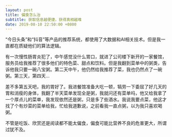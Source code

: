 ```yaml
---
layout: post
title: 偏食怎么治
subtitle: 获取信息越便捷，获得真相越难
date: 2019-08-10 22:50:00 +0800
---
```

“今日头条”和“抖音”等产品的推荐系统，都使用了大数据和AI相关技术。但是我一直都在质疑他们的算法逻辑。

有一次慢性肠胃炎犯了，中午感觉没什么胃口，就进了公司楼下新开的一家餐馆，服务员给我推荐了很多他们的特色菜、甜点和饮料。但是我翻到菜单中的粥类，告诉他我只要一碗八宝粥。第二天中午，他仍然给我推荐了菜，我也仍然点了一碗粥。第三天，第四天...

差不多第五天吧，我的胃好了。我进餐馆准备大吃一顿，犒劳一下委屈了好几天的胃和消瘦的身体，我翻了半天菜单发现全是粥，我就问还有菜单吗，他又给我拿了一个厚点儿的菜单，我发现依然还是粥，只是多了些酒水。我说我要点菜，他这才找了个有炒菜的菜单给我，忙给我道歉说，之前看我一直点粥，以为我只喜欢喝粥。

不管是吃饭、欣赏还是阅读都不能太偏食，偏食可能比营养不良的危害更大，所谓过犹不及。